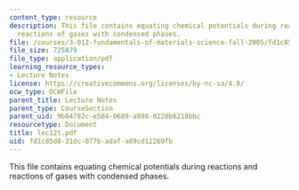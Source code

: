 ```yaml
---
content_type: resource
description: This file contains equating chemical potentials during reactions and
  reactions of gases with condensed phases.
file: /courses/3-012-fundamentals-of-materials-science-fall-2005/fd1c85d831dc077badafa89cd12269fb_lec12t.pdf
file_size: 725879
file_type: application/pdf
learning_resource_types:
- Lecture Notes
license: https://creativecommons.org/licenses/by-nc-sa/4.0/
ocw_type: OCWFile
parent_title: Lecture Notes
parent_type: CourseSection
parent_uid: 9b84782c-e584-0689-a998-0228b6218bbc
resourcetype: Document
title: lec12t.pdf
uid: fd1c85d8-31dc-077b-adaf-a89cd12269fb
---
```

This file contains equating chemical potentials during reactions and reactions of gases with condensed phases.